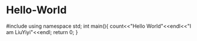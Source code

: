 Hello-World
===========
#include<iotream>
using namespace std;
int main(){
count<<"Hello World"<<endl<<"I am LiuYiyi"<<endl;
return 0;
}
